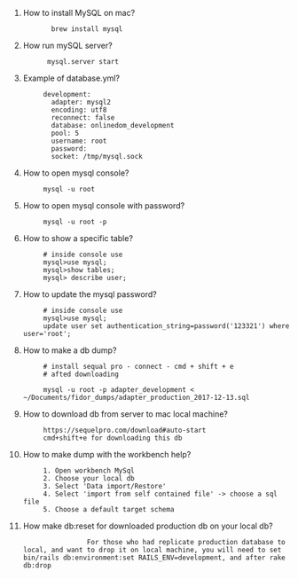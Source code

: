 1. How to install MySQL on mac?
      
              brew install mysql
2. How run mySQL server?

             mysql.server start
3. Example of database.yml?
            
            development:
              adapter: mysql2
              encoding: utf8
              reconnect: false
              database: onlinedom_development
              pool: 5
              username: root
              password:
              socket: /tmp/mysql.sock
4. How to open mysql console?
            
            mysql -u root
5. How to open mysql console with password?
            
            mysql -u root -p
5. How to show a specific table?
            
            # inside console use 
            mysql>use mysql;
            mysql>show tables;
            mysql> describe user;
            
6. How to update the mysql password?

            # inside console use 
            mysql>use mysql;
            update user set authentication_string=password('123321') where user='root';
            
            
7. How to make a db dump?
            
            # install sequal pro - connect - cmd + shift + e
            # afted downloading
            
            mysql -u root -p adapter_development < ~/Documents/fidor_dumps/adapter_production_2017-12-13.sql
8. How to download db from server to mac local machine?
            
            https://sequelpro.com/download#auto-start
            cmd+shift+e for downloading this db
            
9. How to make dump with the workbench help?
            
            1. Open workbench MySql
            2. Choose your local db
            3. Select 'Data import/Restore'
            4. Select 'import from self contained file' -> choose a sql file
            5. Choose a default target schema 
            
10. How make db:reset for downloaded production db on your local db?
      
                        For those who had replicate production database to local, and want to drop it on local machine, you will need to set bin/rails db:environment:set RAILS_ENV=development, and after rake db:drop
